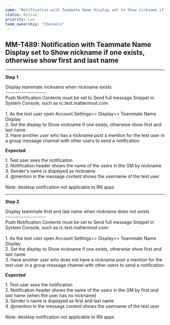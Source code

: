 ```yaml
---
name: "Notification with Teammate Name Display set to Show nickname if one exists, otherwise show first and last name"
status: Active
priority: Low
team_ownership: "Channels"
---
```


## MM-T489: Notification with Teammate Name Display set to Show nickname if one exists, otherwise show first and last name

---

**Step 1**

Display teammate nickname when nickname exists\
\--------------------\
Push Notification Contents must be set to Send full message Snippet in System Console, such as rc.test.mattermost.com:\
\
1\. As the test user open Account Settings>> Display>> Teammate Name Display\
2\. Set the display to Show nickname if one exists, otherwise show first and last name\
3\. Have another user who has a nickname post a mention for the test user in a group message channel with other users to send a notification

**Expected**

1\. Test user sees the notification\
2\. Notification header shows the name of the users in the GM by nickname\
3\. Sender's name is displayed as nickname\
4\. @mention in the message content shows the username of the test user\
\
Note: desktop notification not applicable to RN apps

---

**Step 2**

Display teammate first and last name when nickname does not exists\
\--------------------\
Push Notification Contents must be set to Send full message Snippet in System Console, such as rc.test.mattermost.com:\
\
1\. As the test user open Account Settings>> Display>> Teammate Name Display\
2\. Set the display to Show nickname if one exists, otherwise show first and last name\
3\. Have another user who does not have a nickname post a mention for the test user in a group message channel with other users to send a notification

**Expected**

1\. Test user sees the notification\
2\. Notification header shows the name of the users in the GM by first and last name (when the user has no nickname)\
3\. Sender's name is displayed as first and last name\
4\. @mention in the message content shows the username of the test user\
\
Note: desktop notification not applicable to RN apps
